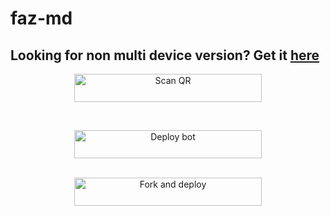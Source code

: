 # faz-md
## Looking for non multi device version? Get it [here](https://github.com/inrlwabot/faz)
<!---## Readme first before using 👇❌
Visit [Heroku status site](https://status.heroku.com) for more details
<br>
-->
<div align="center">
  
<a href="https://raganork-qr.herokuapp.com/"><img align="center" src="https://imgur.com/zgpmiWE.png" alt="Scan QR" height="45" width="300" /></a>
<br>
<div>
<br>
  
<a href="https://faz-api.vercel.app/api/deploy-md" target="blank"><img align="center" src="https://m.imgur.com/1BQoG9t.png" alt="Deploy bot" height="45" width="300" /></a>
  <div>
<br>
<a href="https://github.com/inrlwabot/faz-md/fork"><img align="center" src="https://imgur.com/6CwVT0i.png" alt="Fork and deploy" height="45" width="300" /></a>
<div>
  <br>
<!--- <a href="inrlwabot" /></a> 
  
<div>
-->
